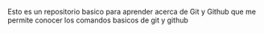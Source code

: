 Esto es un repositorio basico para aprender acerca de Git y Github
que me permite conocer los comandos basicos de git y github
